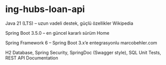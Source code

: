 # ing-hubs-loan-api

Java 21 (LTS) – uzun vadeli destek, güçlü özellikler
Wikipedia

Spring Boot 3.5.0 – en güncel kararlı sürüm
Home

Spring Framework 6 – Spring Boot 3.x’e entegrasyonlu
marcobehler.com

H2 Database, Spring Security, SpringDoc (Swagger style), SQL Unit Tests, REST API Documentation